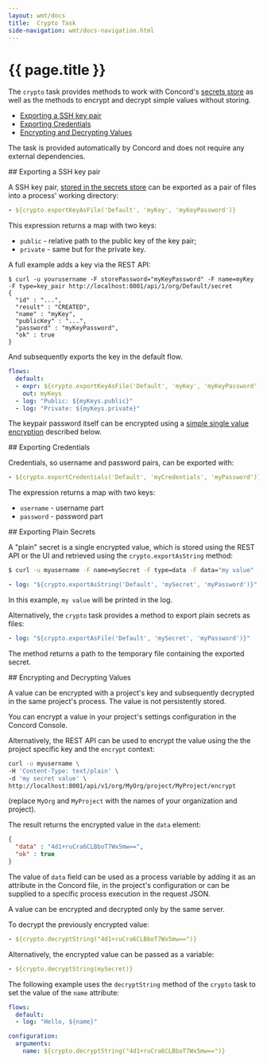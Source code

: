 ```yaml
---
layout: wmt/docs
title:  Crypto Task
side-navigation: wmt/docs-navigation.html
---
```


# {{ page.title }}

The `crypto` task provides methods to work with Concord's
[secrets store](../api/secret.html) as well as the methods to encrypt and
decrypt simple values without storing.

- [Exporting a SSH key pair](#ssh-key)
- [Exporting Credentials](#credentials)
- [Encrypting and Decrypting Values](#encrypting)
  
The task is provided automatically by Concord and does not
require any external dependencies.

<a name="ssh-key"/>
## Exporting a SSH key pair

A SSH key pair, [stored in the secrets store](../api/secret.html) can
be exported as a pair of files into a process' working directory:

```yaml
- ${crypto.exportKeyAsFile('Default', 'myKey', 'myKeyPassword')}
```

This expression returns a map with two keys:
- `public` - relative path to the public key of the key pair;
- `private` - same but for the private key.

A full example adds a key via the REST API:

```
$ curl -u yourusername -F storePassword="myKeyPassword" -F name=myKey -F type=key_pair http://localhost:8001/api/1/org/Default/secret
{
  "id" : "...",
  "result" : "CREATED",
  "name" : "myKey",
  "publicKey" : "...",
  "password" : "myKeyPassword",
  "ok" : true
}
```

And subsequently exports the key in the default flow.

```yaml
flows:
  default:
  - expr: ${crypto.exportKeyAsFile('Default', 'myKey', 'myKeyPassword')}
    out: myKeys
  - log: "Public: ${myKeys.public}"
  - log: "Private: ${myKeys.private}"
```

The keypair password itself can be encrypted using a 
[simple single value encryption](#encrypting) described below.

<a name="credentials"/>
## Exporting Credentials

Credentials, so username and password pairs, can be exported with:

```yaml
- ${crypto.exportCredentials('Default', 'myCredentials', 'myPassword')}
```

The expression returns a map with two keys:
- `username` - username part
- `password` - password part

<a name="plain"/>
## Exporting Plain Secrets

A "plain" secret is a single encrypted value, which is stored using
the REST API or the UI and retrieved using the
`crypto.exportAsString` method:
    
```bash
$ curl -u myusername -F name=mySecret -F type=data -F data="my value" -F storePassword="myPassword" http://localhost:8001/api/v1/org/Default/secret
```

```yaml
- log: "${crypto.exportAsString('Default', 'mySecret', 'myPassword')}"
```

In this example, `my value` will be printed in the log.

Alternatively, the `crypto` task provides a method to export plain secrets as files:
```yaml
- log: "${crypto.exportAsFile('Default', 'mySecret', 'myPassword')}"
```

The method returns a path to the temporary file containing the
exported secret.

<a name="encrypting"/>
## Encrypting and Decrypting Values

A value can be encrypted with a project's key and subsequently
decrypted in the same project's process. The value is not persistently stored.

You can encrypt a value in your project's settings configuration in the
Concord Console.

Alternatively, the REST API can be used to encrypt the value using the the project specific key
and the `encrypt` context:

```bash
curl -u myusername \
-H 'Content-Type: text/plain' \
-d 'my secret value' \
http://localhost:8001/api/v1/org/MyOrg/project/MyProject/encrypt
```

(replace `MyOrg` and `MyProject` with the names of your organization and project).

The result returns the encrypted value in the `data` element:

```json
{
  "data" : "4d1+ruCra6CLBboT7Wx5mw==",
  "ok" : true
}
```

The value of `data` field can be used as a process variable by adding it as an
attribute in the Concord file, in the project's configuration or can be supplied 
to a specific process execution in the  request JSON.

A value can be encrypted and decrypted only by the same server.

To decrypt the previously encrypted value:

```yaml
- ${crypto.decryptString("4d1+ruCra6CLBboT7Wx5mw==")}
```

Alternatively, the encrypted value can be passed as a variable:

```yaml
- ${crypto.decryptString(mySecret)}
```

The following example uses the `decryptString` method of the `crypto` task to set
the value of the `name` attribute: 

```yaml
flows:
  default:
  - log: "Hello, ${name}"

configuration:
  arguments:
    name: ${crypto.decryptString("4d1+ruCra6CLBboT7Wx5mw==")}
```
